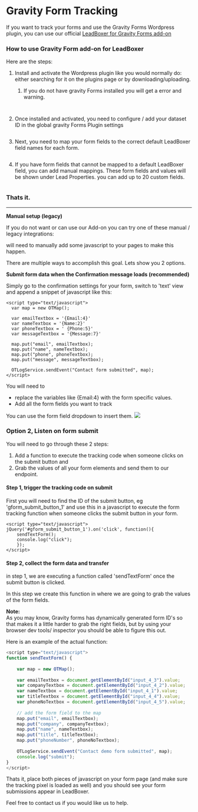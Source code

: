 # Gravity Form Tracking

If you want to track your forms and use the Gravity Forms Wordpress plugin, you can use our official [LeadBoxer for Gravity Forms add-on ](https://wordpress.org/plugins/leadboxer-gravityforms/)

### How to use Gravity Form add-on for LeadBoxer

Here are the steps:

1.  Install and activate the Wordpress plugin like you would normally do: either searching for it on the plugins page or by downloading/uploading.

    1.  If you do not have gravity Forms installed you will get a error and warning.

        <figure><img src="https://d33v4339jhl8k0.cloudfront.net/docs/assets/565e1cb7c697915b26a5c214/images/62d16e8203382e4311cf4e01/file-scFSAbRhzz.png" alt=""><figcaption></figcaption></figure>

    <figure><img src="https://d33v4339jhl8k0.cloudfront.net/docs/assets/565e1cb7c697915b26a5c214/images/62d16e33eabe9a7235b3e21e/file-YkXZDhhjhi.png" alt=""><figcaption></figcaption></figure>
2.  Once installed and activated, you need to configure / add your dataset ID in the global gravity Forms Plugin settings

    <figure><img src="https://d33v4339jhl8k0.cloudfront.net/docs/assets/565e1cb7c697915b26a5c214/images/62d16f95eabe9a7235b3e22a/file-KsqmRg93U4.png" alt=""><figcaption></figcaption></figure>
3.  Next, you need to map your form fields to the correct default LeadBoxer field names for each form.

    <figure><img src="https://d33v4339jhl8k0.cloudfront.net/docs/assets/565e1cb7c697915b26a5c214/images/62d17032d242501d78c64cf0/file-iIdJqMJe5U.png" alt=""><figcaption></figcaption></figure>
4.  If you have form fields that cannot be mapped to a default LeadBoxer field, you can add manual mappings. These form fields and values will be shown under Lead Properties. you can add up to 20 custom fields.

    <figure><img src="https://d33v4339jhl8k0.cloudfront.net/docs/assets/565e1cb7c697915b26a5c214/images/62d170fac74a080359c8a1fd/file-t87PUuQ7FP.png" alt=""><figcaption></figcaption></figure>

### Thats it.

***

**Manual setup (legacy)**

If you do not want or can use our Add-on you can try one of these manual / legacy integrations:

will need to manually add some javascript to your pages to make this happen.

There are multiple ways to accomplish this goal. Lets show you 2 options.

**Submit form data when the Confirmation message loads (recommended)**

Simply go to the confirmation settings for your form, switch to 'text' view and append a snippet of javascript like this:

```
<script type="text/javascript">
  var map = new OTMap();

  var emailTextbox = '{Email:4}'
  var nameTextbox = '{Name:2}'
  var phoneTextbox = ' {Phone:5}'
  var messageTextbox = '{Message:7}'

  map.put("email", emailTextbox);
  map.put("name", nameTextbox);
  map.put("phone", phoneTextbox);
  map.put("message", messageTextbox);

  OTLogService.sendEvent("Contact form submitted", map);
</script>
```

You will need to&#x20;

* replace the variables like {Email:4} with the form specific values.&#x20;
* Add all the form fields you want to track

You can use the form field dropdown to insert them. ![](https://d33v4339jhl8k0.cloudfront.net/docs/assets/565e1cb7c697915b26a5c214/images/6284cd3ac01fce37d9b1442d/file-IGwGOfG3gp.png)

### Option 2, Listen on form submit

You will need to go through these 2 steps:

1. Add a function to execute the tracking code when someone clicks on the submit button and
2. Grab the values of all your form elements and send them to our endpoint.

#### Step 1, trigger the tracking code on submit&#x20;

First you will need to find the ID of the submit button, eg 'gform\_submit\_button\_1' and use this in a javascript to execute the form tracking function when someone clicks the submit button in your form.

```
<script type="text/javascript">
jQuery('#gform_submit_button_1').on('click', function(){
	sendTextForm();
	console.log("click");
	});
</script>
```

#### Step 2, collect the form data and transfer

in step 1, we are executing a function called 'sendTextForm' once the submit button is clicked.&#x20;

In this step we create this function in where we are going to grab the values of the form fields.&#x20;

**Note:**\
As you may know, Gravity forms has dynamically generated form ID's so that makes it a little harder to grab the right fields, but by using your browser dev tools/ inspector you should be able to figure this out.

Here is an example of the actual function:

```javascript
<script type="text/javascript">
function sendTextForm() {
	
	var map = new OTMap();
		
	var emailTextbox = document.getElementById("input_4_3").value;
	var companyTextbox = document.getElementById("input_4_2").value;
	var nameTextbox = document.getElementById("input_4_1").value;
	var titleTextbox = document.getElementById("input_4_4").value;
	var phoneNoTextbox = document.getElementById("input_4_5").value;
	
	// add the form field to the map
	map.put("email", emailTextbox);
	map.put("company", companyTextbox);
	map.put("name", nameTextbox);
	map.put("title", titleTextbox);
	map.put("phoneNumber", phoneNoTextbox);
		
	OTLogService.sendEvent("Contact demo form submitted", map);
	console.log("submit");
}
</script>
```

Thats it, place both pieces of javascript on your form page (and make sure the tracking pixel is loaded as well) and you should see your form submissions appear in LeadBoxer.

Feel free to contact us if you would like us to help.
